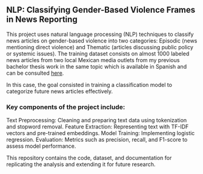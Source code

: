 ## NLP: Classifying Gender-Based Violence Frames in News Reporting

This project uses natural language processing (NLP) techniques to classify news articles on gender-based violence into two categories: Episodic (news mentioning direct violence) and Thematic (articles discussing public policy or systemic issues). The training dataset consists on almost 1000 labeled news articles from two local Mexican media outlets from my previous bachelor thesis work in the same topic which is available in Spanish and can be consulted [here](https://anuario.coneicc.org.mx/index.php/anuarioconeicc/article/view/633/349). 

In this case, the goal consisted in training a classification model to categorize future news articles effectively.


### Key components of the project include:

Text Preprocessing: Cleaning and preparing text data using tokenization and stopword removal.
Feature Extraction: Representing text with TF-IDF vectors and pre-trained embeddings.
Model Training: Implementing  logistic regression.
Evaluation: Metrics such as precision, recall, and F1-score to assess model performance.

This repository contains the code, dataset, and documentation for replicating the analysis and extending it for future research.

